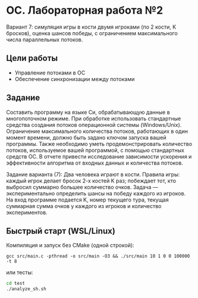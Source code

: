 # ОС. Лабораторная работа №2

Вариант 7: симуляция игры в кости двумя игроками (по 2 кости, K бросков), оценка шансов победы, с ограничением максимального числа параллельных потоков.

## Цели работы
- Управление потоками в ОС
- Обеспечение синхронизации между потоками

## Задание
Составить программу на языке Си, обрабатывающую данные в многопоточном режиме. При обработке использовать стандартные средства создания потоков операционной системы (Windows/Unix). Ограничение максимального количества потоков, работающих в один момент времени, должно быть задано ключом запуска вашей программы. Также необходимо уметь продемонстрировать количество потоков, используемое вашей программой, с помощью стандартных средств ОС. В отчете привести исследование зависимости ускорения и эффективности алгоритма от входных данных и количества потоков.

Задание варианта (7): Два человека играют в кости. Правила игры: каждый игрок делает бросок 2-х костей K раз; побеждает тот, кто выбросил суммарно большее количество очков. Задача — экспериментально определить шансы на победу каждого из игроков. На вход программе подается K, номер текущего тура, текущая суммарная сумма очков у каждого из игроков и количество экспериментов.

## Быстрый старт (WSL/Linux)
Компиляция и запуск без CMake (одной строкой):
```
gcc src/main.c -pthread -o src/main -O3 && ./src/main 10 1 0 0 100000 -t 8
```
или тесты:
```bash
cd test
./analyze_sh.sh
```


